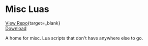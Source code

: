 # Misc Luas

[View Repo](https://github.com/aquietone/misclua){target=_blank}  
[Download](https://github.com/aquietone/misclua/-/archive/main/misclua-main.zip)  

A home for misc. Lua scripts that don't have anywhere else to go.